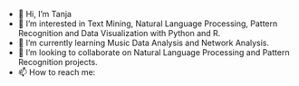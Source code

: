 - 👋 Hi, I’m Tanja
- 👀 I’m interested in Text Mining, Natural Language Processing, Pattern Recognition and Data Visualization with Python and R.
- 🌱 I’m currently learning Music Data Analysis and Network Analysis.
- 💞️ I’m looking to collaborate on Natural Language Processing and Pattern Recognition projects.
- 📫 How to reach me:

<!---
DataScience-Tanja/DataScience-Tanja is a ✨ special ✨ repository because its `README.md` (this file) appears on your GitHub profile.
You can click the Preview link to take a look at your changes.
--->
